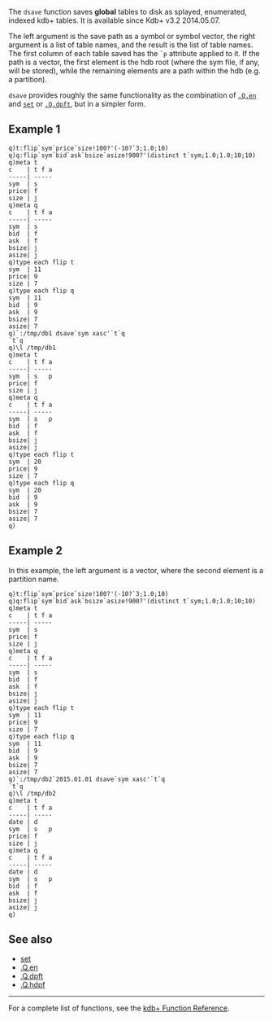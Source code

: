 The `dsave` function saves **global** tables to disk as splayed, enumerated, indexed kdb+ tables. It is available since Kdb+ v3.2 2014.05.07.

The left argument is the save path as a symbol or symbol vector, the right argument is a list of table names, and the result is the list of table names. The first column of each table saved has the `` `p `` attribute applied to it. If the path is a vector, the first element is the hdb root (where the sym file, if any, will be stored), while the remaining elements are a path within the hdb (e.g. a partition).

`dsave` provides roughly the same functionality as the combination of [`.Q.en`](Cookbook/SplayedTables#Enumerating_varchar_columns_in_a_table "wikilink") and [`set`](Reference/set "wikilink") or [`.Q.dpft`](DotQ/DotQDotdpft "wikilink"), but in a simpler form.

Example 1
---------

    q)t:flip`sym`price`size!100?'(-10?`3;1.0;10)
    q)q:flip`sym`bid`ask`bsize`asize!900?'(distinct t`sym;1.0;1.0;10;10)
    q)meta t
    c    | t f a
    -----| -----
    sym  | s    
    price| f    
    size | j    
    q)meta q    
    c    | t f a
    -----| -----
    sym  | s    
    bid  | f    
    ask  | f    
    bsize| j    
    asize| j    
    q)type each flip t
    sym  | 11
    price| 9
    size | 7
    q)type each flip q
    sym  | 11
    bid  | 9
    ask  | 9
    bsize| 7
    asize| 7
    q)`:/tmp/db1 dsave`sym xasc'`t`q
    `t`q
    q)\l /tmp/db1
    q)meta t
    c    | t f a
    -----| -----
    sym  | s   p
    price| f    
    size | j    
    q)meta q
    c    | t f a
    -----| -----
    sym  | s   p
    bid  | f    
    ask  | f    
    bsize| j    
    asize| j    
    q)type each flip t
    sym  | 20
    price| 9
    size | 7
    q)type each flip q
    sym  | 20
    bid  | 9
    ask  | 9
    bsize| 7
    asize| 7
    q)

Example 2
---------

In this example, the left argument is a vector, where the second element is a partition name.

    q)t:flip`sym`price`size!100?'(-10?`3;1.0;10)
    q)q:flip`sym`bid`ask`bsize`asize!900?'(distinct t`sym;1.0;1.0;10;10)
    q)meta t
    c    | t f a
    -----| -----
    sym  | s    
    price| f    
    size | j    
    q)meta q
    c    | t f a
    -----| -----
    sym  | s    
    bid  | f    
    ask  | f    
    bsize| j    
    asize| j    
    q)type each flip t
    sym  | 11
    price| 9
    size | 7
    q)type each flip q
    sym  | 11
    bid  | 9
    ask  | 9
    bsize| 7
    asize| 7
    q)`:/tmp/db2`2015.01.01 dsave`sym xasc'`t`q
    `t`q
    q)\l /tmp/db2
    q)meta t
    c    | t f a
    -----| -----
    date | d    
    sym  | s   p
    price| f    
    size | j    
    q)meta q
    c    | t f a
    -----| -----
    date | d    
    sym  | s   p
    bid  | f    
    ask  | f    
    bsize| j    
    asize| j    
    q)

See also
--------

-   [set](Reference/set "wikilink")
-   [.Q.en](Cookbook/SplayedTables#Enumerating_varchar_columns_in_a_table "wikilink")
-   [.Q.dpft](DotQ/DotQDotdpft "wikilink")
-   [.Q.hdpf](DotQ/DotQDotdpft "wikilink")

------------------------------------------------------------------------

For a complete list of functions, see the [kdb+ Function Reference](Reference "wikilink").
